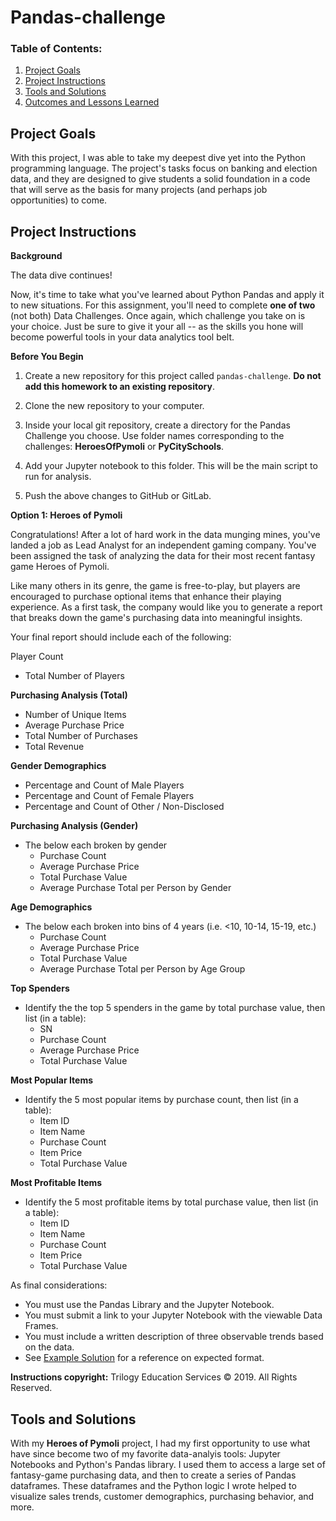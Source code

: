 # Pandas-challenge
### Table of Contents:

 1. [Project Goals](#project-goals)
 2. [Project Instructions](#project-instructions)
 3. [Tools and Solutions](#tools-and-solutions)
 4. [Outcomes and Lessons Learned](#my-results)


## Project Goals
With this project, I was able to take my deepest dive yet into the Python programming language. The project's tasks focus on banking and election data, and they are designed to give students a solid foundation in a code that will serve as the basis for many projects (and perhaps job opportunities) to come. 

## Project Instructions

**Background**

The data dive continues!

Now, it's time to take what you've learned about Python Pandas and apply it to new situations. For this assignment, you'll need to complete **one of two** (not both) Data Challenges. Once again, which challenge you take on is your choice. Just be sure to give it your all -- as the skills you hone will become powerful tools in your data analytics tool belt.

**Before You Begin**

1. Create a new repository for this project called `pandas-challenge`. **Do not add this homework to an existing repository**.

2. Clone the new repository to your computer.

3. Inside your local git repository, create a directory for the Pandas Challenge you choose. Use folder names corresponding to the challenges: **HeroesOfPymoli** or  **PyCitySchools**.

4. Add your Jupyter notebook to this folder. This will be the main script to run for analysis.

5. Push the above changes to GitHub or GitLab.

**Option 1: Heroes of Pymoli**

Congratulations! After a lot of hard work in the data munging mines, you've landed a job as Lead Analyst for an independent gaming company. You've been assigned the task of analyzing the data for their most recent fantasy game Heroes of Pymoli.

Like many others in its genre, the game is free-to-play, but players are encouraged to purchase optional items that enhance their playing experience. As a first task, the company would like you to generate a report that breaks down the game's purchasing data into meaningful insights.

Your final report should include each of the following:

Player Count

* Total Number of Players

**Purchasing Analysis (Total)**

* Number of Unique Items
* Average Purchase Price
* Total Number of Purchases
* Total Revenue

**Gender Demographics**

* Percentage and Count of Male Players
* Percentage and Count of Female Players
* Percentage and Count of Other / Non-Disclosed

**Purchasing Analysis (Gender)**

* The below each broken by gender
  * Purchase Count
  * Average Purchase Price
  * Total Purchase Value
  * Average Purchase Total per Person by Gender

**Age Demographics**

* The below each broken into bins of 4 years (i.e. &lt;10, 10-14, 15-19, etc.)
  * Purchase Count
  * Average Purchase Price
  * Total Purchase Value
  * Average Purchase Total per Person by Age Group

**Top Spenders**

* Identify the the top 5 spenders in the game by total purchase value, then list (in a table):
  * SN
  * Purchase Count
  * Average Purchase Price
  * Total Purchase Value

**Most Popular Items**

* Identify the 5 most popular items by purchase count, then list (in a table):
  * Item ID
  * Item Name
  * Purchase Count
  * Item Price
  * Total Purchase Value

**Most Profitable Items**

* Identify the 5 most profitable items by total purchase value, then list (in a table):
  * Item ID
  * Item Name
  * Purchase Count
  * Item Price
  * Total Purchase Value

As final considerations:

* You must use the Pandas Library and the Jupyter Notebook.
* You must submit a link to your Jupyter Notebook with the viewable Data Frames.
* You must include a written description of three observable trends based on the data.
* See [Example Solution](HeroesOfPymoli/HeroesOfPymoli_starter.ipynb) for a reference on expected format.

**Instructions copyright:**
Trilogy Education Services © 2019. All Rights Reserved.

## Tools and Solutions
With my **Heroes of Pymoli** project, I had my first opportunity to use what have since become two of my favorite data-analyis tools: Jupyter Notebooks and Python's Pandas library. I used them to access a large set of fantasy-game purchasing data, and then to create a series of Pandas dataframes. These dataframes and the Python logic I wrote helped to visualize sales trends, customer demographics, purchasing behavior, and more.